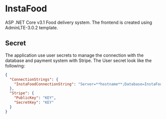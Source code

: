 # InstaFood
ASP .NET Core v3.1 Food delivery system. The frontend is created using AdminLTE-3.0.2 template.

## Secret

The application use user secrets to manage the connection with the database and payment system with Stripe. The User secret look like the following: 

```JSON
{
  "ConnectionStrings": {
    "InstaFoodConnectionString": "Server=**hostname**;Database=InstaFoodDB;User Id=**username**;Password=**password**;MultipleActiveResultSets=true;"
  },
  "Stripe": {
    "PublicKey": "KEY",
    "SecretKey": "KEY"
  }
}
```
